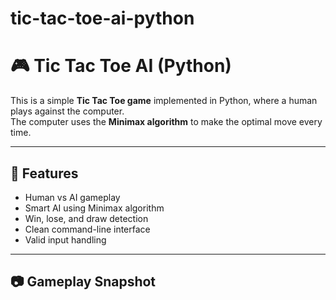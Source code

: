 # tic-tac-toe-ai-python

# 🎮 Tic Tac Toe AI (Python)

This is a simple **Tic Tac Toe game** implemented in Python, where a human plays against the computer.  
The computer uses the **Minimax algorithm** to make the optimal move every time.

---

## 🧠 Features

- Human vs AI gameplay
- Smart AI using Minimax algorithm
- Win, lose, and draw detection
- Clean command-line interface
- Valid input handling

---

## 📷 Gameplay Snapshot

